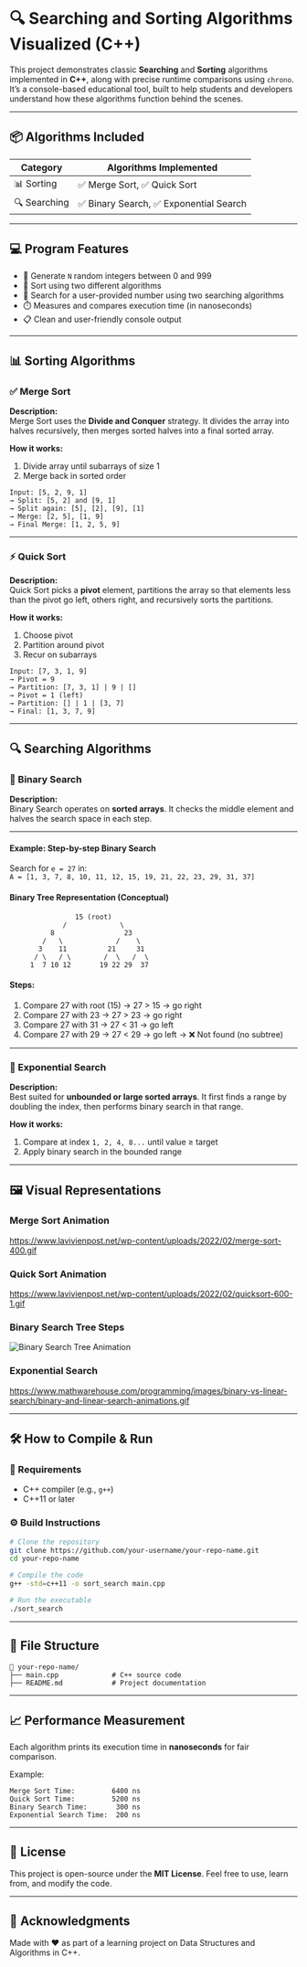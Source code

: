 # 🔍 Searching and Sorting Algorithms Visualized (C++)

This project demonstrates classic **Searching** and **Sorting** algorithms implemented in **C++**, along with precise runtime comparisons using `chrono`. It’s a console-based educational tool, built to help students and developers understand how these algorithms function behind the scenes.

---

## 📦 Algorithms Included

| Category     | Algorithms Implemented                |
| ------------ | ------------------------------------- |
| 📊 Sorting   | ✅ Merge Sort, ✅ Quick Sort            |
| 🔍 Searching | ✅ Binary Search, ✅ Exponential Search |

---

## 💻 Program Features

- 🔢 Generate `N` random integers between 0 and 999
- 🧠 Sort using two different algorithms
- 🚀 Search for a user-provided number using two searching algorithms
- ⏱️ Measures and compares execution time (in nanoseconds)
- 📋 Clean and user-friendly console output

---

## 📊 Sorting Algorithms

### ✅ Merge Sort

**Description:**\
Merge Sort uses the **Divide and Conquer** strategy. It divides the array into halves recursively, then merges sorted halves into a final sorted array.

**How it works:**

1. Divide array until subarrays of size 1
2. Merge back in sorted order

```
Input: [5, 2, 9, 1]
→ Split: [5, 2] and [9, 1]
→ Split again: [5], [2], [9], [1]
→ Merge: [2, 5], [1, 9]
→ Final Merge: [1, 2, 5, 9]
```

---

### ⚡ Quick Sort

**Description:**\
Quick Sort picks a **pivot** element, partitions the array so that elements less than the pivot go left, others right, and recursively sorts the partitions.

**How it works:**

1. Choose pivot
2. Partition around pivot
3. Recur on subarrays

```
Input: [7, 3, 1, 9]
→ Pivot = 9
→ Partition: [7, 3, 1] | 9 | []
→ Pivot = 1 (left)
→ Partition: [] | 1 | [3, 7]
→ Final: [1, 3, 7, 9]
```

---

## 🔍 Searching Algorithms

### 🔎 Binary Search

**Description:**\
Binary Search operates on **sorted arrays**. It checks the middle element and halves the search space in each step.

---

#### Example: Step-by-step Binary Search

Search for `e = 27` in:\
`A = [1, 3, 7, 8, 10, 11, 12, 15, 19, 21, 22, 23, 29, 31, 37]`

#### Binary Tree Representation (Conceptual)

```
                15 (root)
             /             \
          8                 23
        /   \             /    \
       3    11          21     31
      / \   / \        /  \   /  \
     1  7 10 12       19 22 29  37
```

#### Steps:

1. Compare 27 with root (15) → 27 > 15 → go right
2. Compare 27 with 23 → 27 > 23 → go right
3. Compare 27 with 31 → 27 < 31 → go left
4. Compare 27 with 29 → 27 < 29 → go left → ❌ Not found (no subtree)

---

### 🚀 Exponential Search

**Description:**\
Best suited for **unbounded or large sorted arrays**. It first finds a range by doubling the index, then performs binary search in that range.

**How it works:**

1. Compare at index `1, 2, 4, 8...` until value ≥ target
2. Apply binary search in the bounded range

---

## 🖼️ Visual Representations


### Merge Sort Animation
https://www.lavivienpost.net/wp-content/uploads/2022/02/merge-sort-400.gif


### Quick Sort Animation
https://www.lavivienpost.net/wp-content/uploads/2022/02/quicksort-600-1.gif


### Binary Search Tree Steps
![Binary Search Tree Animation](https://d18l82el6cdm1i.cloudfront.net/uploads/bePceUMnSG-binary_search_gif.gif)

### Exponential Search
https://www.mathwarehouse.com/programming/images/binary-vs-linear-search/binary-and-linear-search-animations.gif

---

## 🛠️ How to Compile & Run

### 📒 Requirements

- C++ compiler (e.g., `g++`)
- C++11 or later

### ⚙️ Build Instructions

```bash
# Clone the repository
git clone https://github.com/your-username/your-repo-name.git
cd your-repo-name

# Compile the code
g++ -std=c++11 -o sort_search main.cpp

# Run the executable
./sort_search
```

---

## 📂 File Structure

```
📁 your-repo-name/
├── main.cpp             # C++ source code
├── README.md            # Project documentation
```

---

## 📈 Performance Measurement

Each algorithm prints its execution time in **nanoseconds** for fair comparison.

Example:

```
Merge Sort Time:         6400 ns
Quick Sort Time:         5200 ns
Binary Search Time:       300 ns
Exponential Search Time:  200 ns
```

---

## 📄 License

This project is open-source under the **MIT License**. Feel free to use, learn from, and modify the code.

---

## 🙌 Acknowledgments

Made with ❤️ as part of a learning project on Data Structures and Algorithms in C++.

